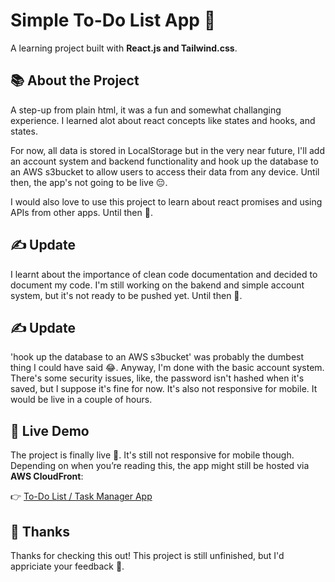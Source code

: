# Simple To-Do List App 📝

A learning project built with **React.js and Tailwind.css**.

## 📚 About the Project

A step-up from plain html, it was a fun and somewhat challanging experience. I learned alot about react concepts like states and hooks, and states.

For now, all data is stored in LocalStorage but in the very near future, I'll add an account system and backend functionality and hook up the database to an AWS s3bucket to allow users to access their data from any device. Until then, the app's not going to be live 😔.

I would also love to use this project to learn about react promises and using APIs from other apps. Until then 👋.

## ✍️ Update
I learnt about the importance of clean code documentation and decided to document my code. I'm still working on the bakend and simple account system, but it's not ready to be pushed yet. Until then 🤞.

## ✍️ Update
'hook up the database to an AWS s3bucket' was probably the dumbest thing I could have said 😂. Anyway, I'm done with the basic account system. There's some security issues, like, the password isn't hashed when it's saved, but I suppose it's fine for now. It's also not responsive for mobile. It would be live in a couple of hours.

## 🚀 Live Demo
The project is finally live 🥳. It's still not responsive for mobile though. Depending on when you’re reading this, the app might still be hosted via **AWS CloudFront**:

👉 [To-Do List / Task Manager App](https://d2vdiel819qjrp.cloudfront.net/)


## 🙏 Thanks

Thanks for checking this out! This project is still unfinished, but I'd appriciate your feedback 👊.